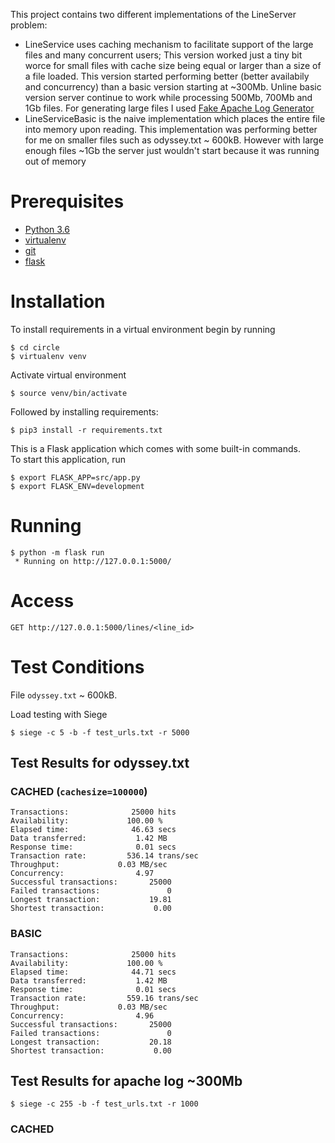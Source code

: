 This project contains two different implementations of the LineServer problem:
* LineService uses caching mechanism to facilitate support of the large files and many concurrent users;
      This version worked just a tiny bit worce for small files with cache size being equal or larger than
      a size of a file loaded. This version started performing better (better availabily and concurrency) 
      than a basic version starting at ~300Mb. Unline basic version server continue to work while processing
      500Mb, 700Mb and 1Gb files. For generating large files I used 
      [Fake Apache Log Generator](https://github.com/kiritbasu/Fake-Apache-Log-Generator)
* LineServiceBasic is the naive implementation which places the entire file into memory upon reading. This 
      implementation was performing better for me on smaller files such as odyssey.txt ~ 600kB. However with 
      large enough files ~1Gb the server just wouldn't start because it was running out of memory 


# Prerequisites

* [Python 3.6](https://www.python.org/downloads/)
* [virtualenv](http://docs.python-guide.org/en/latest/dev/virtualenvs/)
* [git](https://git-scm.com/downloads)
* [flask](http://flask.pocoo.org/)


# Installation

To install requirements in a virtual environment begin by running

    $ cd circle
    $ virtualenv venv

Activate virtual environment

    $ source venv/bin/activate


Followed by installing requirements:

    $ pip3 install -r requirements.txt
    

This is a Flask application which comes with some built-in commands.   
To start this application, run 

    $ export FLASK_APP=src/app.py
    $ export FLASK_ENV=development
    
# Running
    $ python -m flask run
     * Running on http://127.0.0.1:5000/
     
# Access
 
    GET http://127.0.0.1:5000/lines/<line_id> 

# Test Conditions
File `odyssey.txt` ~ 600kB. 

Load testing with Siege

    $ siege -c 5 -b -f test_urls.txt -r 5000
    

## Test Results for odyssey.txt
### CACHED (`cachesize=100000`)
    Transactions:		       25000 hits
    Availability:		      100.00 %
    Elapsed time:		       46.63 secs
    Data transferred:	        1.42 MB
    Response time:		        0.01 secs
    Transaction rate:	      536.14 trans/sec
    Throughput:		        0.03 MB/sec
    Concurrency:		        4.97
    Successful transactions:       25000
    Failed transactions:	           0
    Longest transaction:	       19.81
    Shortest transaction:	        0.00

### BASIC
    Transactions:		       25000 hits
    Availability:		      100.00 %
    Elapsed time:		       44.71 secs
    Data transferred:	        1.42 MB
    Response time:		        0.01 secs
    Transaction rate:	      559.16 trans/sec
    Throughput:		        0.03 MB/sec
    Concurrency:		        4.96
    Successful transactions:       25000
    Failed transactions:	           0
    Longest transaction:	       20.18
    Shortest transaction:	        0.00
    
## Test Results for apache log ~300Mb
    
    $ siege -c 255 -b -f test_urls.txt -r 1000
 
### CACHED

